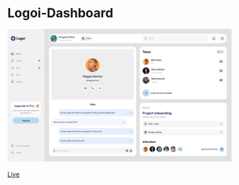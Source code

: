 # Logoi-Dashboard
<a href="https://www.figma.com/file/daD1tqBOnftmntKECTTczD/Responsive-project-management-dashboard-(Community)?type=design&node-id=0-1&t=bH038yzfjiw0534i-0"><img src="imgs/Figma screen.bmp"></a><br>
<br><a href="https://armanmoalemi.github.io/Logoi-Dashboard/">Live</a>
